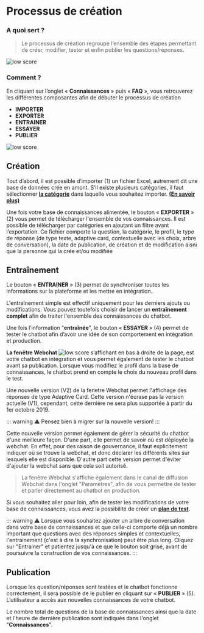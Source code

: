 # Processus de création

### A quoi sert ?

>Le processus de création regroupe l’ensemble des étapes permettant de créer, modifier, tester et enfin publier les questions/réponses.

<div class="image_center">
  <img :src="$withBase('/assets/img/fr/connaissances/creation1.png')" alt="low score">
</div>




### Comment ?


En cliquant sur l’onglet « **Connaissances** » puis « **FAQ** », vous retrouverez les différentes composantes afin de débuter le processus de création

-   **IMPORTER** 
-   **EXPORTER** 
-   **ENTRAINER** 
-   **ESSAYER** 
-   **PUBLIER** 

<div class="image_center">
  <img :src="$withBase('/assets/img/fr/connaissances/creation2.png')" alt="low score">
</div>




**Création**
------------------------------


Tout d’abord, il est possible d’importer (1) un fichier Excel, autrement dit une base de données crée en amont. S’il existe plusieurs catégories, il faut sélectionner [**la catégorie**](/fr/articles/connaissances/categories.html) dans laquelle vous souhaitez importer. [**(En savoir plus)**](/fr/articles/connaissances/faq.html)

Une fois votre base de connaissances alimentée, le bouton « **EXPORTER** » (2) vous permet de télécharger l'ensemble de vos connaissances. Il est possible de télécharger par catégories en ajoutant un filtre avant l’exportation. Ce fichier comporte la question, la catégorie, le profil, le type de réponse (de type texte, adaptive card, contextuelle avec les choix, arbre de conversation), la date de publication, de création et de modification aisni que la personne qui la crée et/ou modifiée


**Entraînement**
------------------------


Le bouton « **ENTRAINER** » (3) permet de synchroniser toutes les informations sur la plateforme et les mettre en intégration..

L'entraînement simple est effectif uniquement pour les derniers ajouts ou modifications. Vous pouvez toutefois choisir de lancer un **entraînement complet** afin de traiter l'ensemble des connaissances du chatbot.

Une fois l’information "**entraînée**", le bouton « **ESSAYER** » (4) permet de tester le chatbot afin d’avoir une idée de son comportement en intégration et production.



**La fenêtre Webchat** <img class="webchat_img" :src="$withBase('/assets/img/fr/connaissances/creation3.png')" alt="low score"> s’affichant en bas à droite de la page, est votre chatbot en intégration et vous permet également de tester le chatbot avant sa publication. Lorsque vous modifiez le profil dans la base de connaissances, le chatbot prend en compte le choix du nouveau profil dans le test.

Une nouvelle version (V2) de la fenetre Webchat permet l'affichage des réponses de type Adaptive Card. Cette version n'écrase pas la version actuelle (V1), cependant, cette dernière ne sera plus supportée à partir du 1er octobre 2019.

::: warning ⚠️
Pensez bien à migrer sur la nouvelle version!
:::

Cette nouvelle version permet également de gérer la sécurité du chatbot d'une meilleure façon. D'une part, elle permet de savoir où est déployée la webchat. En effet, pour des raison de gouvernance, il faut explicitement indiquer où se trouve la webchat, et donc déclarer les différents sites sur lesquels elle est disponible. D'autre part cette version permet d'éviter d'ajouter la webchat sans que cela soit autorisé.

>La fenêtre Webchat s'affiche également dans le canal de diffusion Webchat dans l'onglet "Paramètres", afin de vous permettre de tester et parler directement au chatbot en production.

Si vous souhaitez aller pour loin, afin de tester les modifications de votre base de connaissances, vous avez la possibilité de créer un [**plan de test**](/fr/articles/connaissances/plan_de_test.html).

::: warning ⚠️
 Lorsque vous souhaitez ajouter un arbre de conversation dans votre base de connaissances et que celle-ci comporte déjà un nombre important que questions avec des réponses simples et contextuelles, l'entrainement (c'est à dire la synchronisation) peut être plus long. Cliquez sur "Entrainer" et patientez jusqu'à ce que le bouton soit grisé, avant de poursuivre la construction de vos connaissances.
:::



**Publication**
--------------------------


Lorsque les question/réponses sont testées et le chatbot fonctionne correctement, il sera possible de le publier en cliquant sur « **PUBLIER** » (5). L’utilisateur a accès aux nouvelles connaissances de votre chatbot.

Le nombre total de questions de la base de connaissances ainsi que la date et l'heure de dernière publication sont indiqués dans l'onglet "**Connaissances**".


